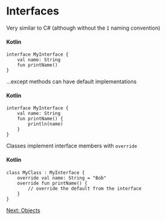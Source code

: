 # Interfaces
Very similar to C# (although without the `I` naming convention)

#### Kotlin
```
interface MyInterface {
    val name: String
    fun printName()
}
```

...except methods can have default implementations

#### Kotlin
```
interface MyInterface {
    val name: String
    fun printName() {
        println(name)
	}
}
```

Classes implement interface members with `override`

#### Kotlin
```
class MyClass : MyInterface {
    override val name: String = "Bob"
    override fun printName() {
        // override the default from the interface
	}
}
```

[Next: Objects](04-02-objects.md)
